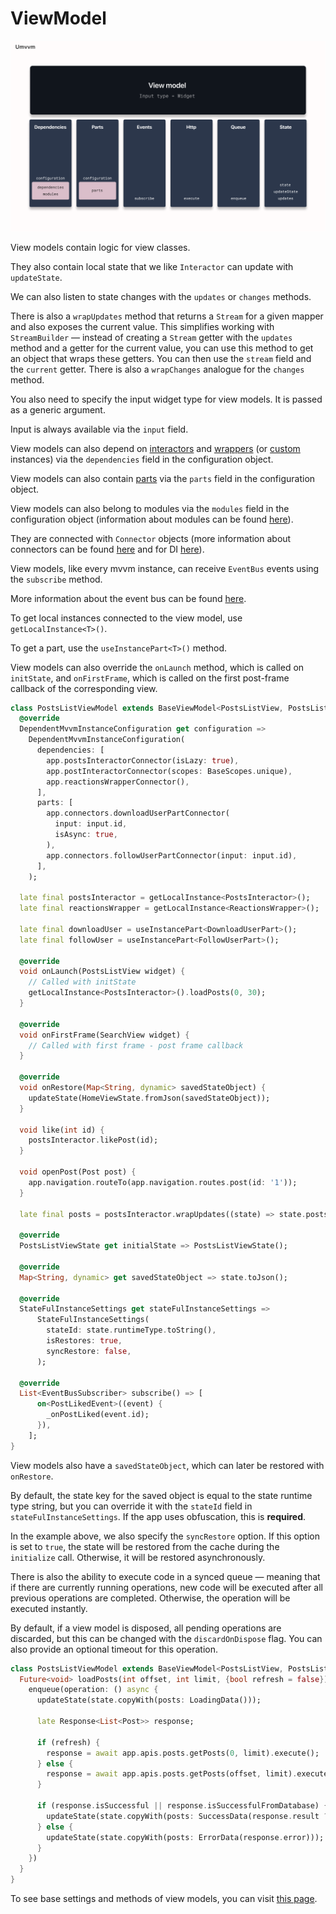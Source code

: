 # ViewModel

<img src="doc_images/view_model.png" alt="view_model" width="750"/>

View models contain logic for view classes.

They also contain local state that we like `Interactor` can update with `updateState`.

We can also listen to state changes with the `updates` or `changes` methods.

There is also a `wrapUpdates` method that returns a `Stream` for a given mapper and also exposes the current value. This simplifies working with `StreamBuilder` — instead of creating a `Stream` getter with the `updates` method and a getter for the current value, you can use this method to get an object that wraps these getters. You can then use the `stream` field and the `current` getter. There is also a `wrapChanges` analogue for the `changes` method.

You also need to specify the input widget type for view models. It is passed as a generic argument.

Input is always available via the `input` field.

View models can also depend on [interactors](./interactor.md) and [wrappers](./wrapper.md) (or [custom](./custom_instance.md) instances) via the `dependencies` field in the configuration object.

View models can also contain [parts](./instance_part.md) via the `parts` field in the configuration object.

View models can also belong to modules via the `modules` field in the configuration object (information about modules can be found [here](./di.md)).

They are connected with `Connector` objects (more information about connectors can be found [here](./connectors.md) and for DI [here](./di.md)).

View models, like every mvvm instance, can receive `EventBus` events using the `subscribe` method.

More information about the event bus can be found [here](./event_bus.md).

To get local instances connected to the view model, use `getLocalInstance<T>()`.

To get a part, use the `useInstancePart<T>()` method.

View models can also override the `onLaunch` method, which is called on `initState`, and `onFirstFrame`, which is called on the first post-frame callback of the corresponding view.

```dart
class PostsListViewModel extends BaseViewModel<PostsListView, PostsListViewState> {
  @override
  DependentMvvmInstanceConfiguration get configuration =>
    DependentMvvmInstanceConfiguration(
      dependencies: [
        app.postsInteractorConnector(isLazy: true),
        app.postInteractorConnector(scopes: BaseScopes.unique),
        app.reactionsWrapperConnector(),
      ],
      parts: [
        app.connectors.downloadUserPartConnector(
          input: input.id,
          isAsync: true,
        ),
        app.connectors.followUserPartConnector(input: input.id),
      ],
    );

  late final postsInteractor = getLocalInstance<PostsInteractor>();
  late final reactionsWrapper = getLocalInstance<ReactionsWrapper>();

  late final downloadUser = useInstancePart<DownloadUserPart>();
  late final followUser = useInstancePart<FollowUserPart>();

  @override
  void onLaunch(PostsListView widget) {
    // Called with initState
    getLocalInstance<PostsInteractor>().loadPosts(0, 30);
  }

  @override
  void onFirstFrame(SearchView widget) {
    // Called with first frame - post frame callback
  }

  @override
  void onRestore(Map<String, dynamic> savedStateObject) {
    updateState(HomeViewState.fromJson(savedStateObject));
  }

  void like(int id) {
    postsInteractor.likePost(id);
  }

  void openPost(Post post) {
    app.navigation.routeTo(app.navigation.routes.post(id: '1'));
  }

  late final posts = postsInteractor.wrapUpdates((state) => state.posts);

  @override
  PostsListViewState get initialState => PostsListViewState();

  @override
  Map<String, dynamic> get savedStateObject => state.toJson();

  @override
  StateFulInstanceSettings get stateFulInstanceSettings =>
      StateFulInstanceSettings(
        stateId: state.runtimeType.toString(),
        isRestores: true,
        syncRestore: false,
      );

  @override
  List<EventBusSubscriber> subscribe() => [
      on<PostLikedEvent>((event) {
        _onPostLiked(event.id);
      }),
    ];
}
```

View models also have a `savedStateObject`, which can later be restored with `onRestore`.

By default, the state key for the saved object is equal to the state runtime type string, but you can override it with the `stateId` field in `stateFulInstanceSettings`. If the app uses obfuscation, this is **required**.

In the example above, we also specify the `syncRestore` option. If this option is set to `true`, the state will be restored from the cache during the `initialize` call. Otherwise, it will be restored asynchronously.

There is also the ability to execute code in a synced queue — meaning that if there are currently running operations, new code will be executed after all previous operations are completed. Otherwise, the operation will be executed instantly.

By default, if a view model is disposed, all pending operations are discarded, but this can be changed with the `discardOnDispose` flag. You can also provide an optional timeout for this operation.

```dart
class PostsListViewModel extends BaseViewModel<PostsListView, PostsListViewState> {
  Future<void> loadPosts(int offset, int limit, {bool refresh = false}) async {
    enqueue(operation: () async {
      updateState(state.copyWith(posts: LoadingData()));

      late Response<List<Post>> response;

      if (refresh) {
        response = await app.apis.posts.getPosts(0, limit).execute();
      } else {
        response = await app.apis.posts.getPosts(offset, limit).execute();
      }

      if (response.isSuccessful || response.isSuccessfulFromDatabase) {
        updateState(state.copyWith(posts: SuccessData(response.result ?? [])));
      } else {
        updateState(state.copyWith(posts: ErrorData(response.error)));
      }
    })
  }
}
```

To see base settings and methods of view models, you can visit [this page](./mvvm_instance.md).